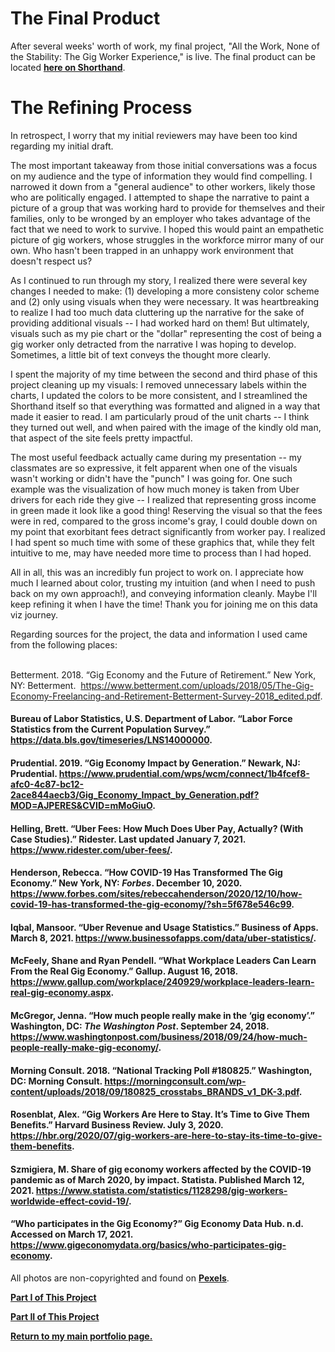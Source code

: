 # The Final Product
<p>After several weeks' worth of work, my final project, "All the Work, None of the Stability: The Gig Worker Experience," is live. The final product can be located <a href="https://carnegiemellon.shorthandstories.com/all-the-work-none-of-the-stability-/index.html"><strong>here on Shorthand</strong></a>.&nbsp;</p>

# The Refining Process
<p>In retrospect, I worry that my initial reviewers may have been too kind regarding my initial draft.&nbsp;</p>
<p>The most important takeaway from those initial conversations was a focus on my audience and the type of information they would find compelling. I narrowed it down from a "general audience" to other workers, likely those who are politically engaged. I attempted to shape the narrative to paint a picture of a group that was working hard to provide for themselves and their families, only to be wronged by an employer who takes advantage of the fact that we need to work to survive. I hoped this would paint an empathetic picture of gig workers, whose struggles in the workforce mirror many of our own. Who hasn't been trapped in an unhappy work environment that doesn't respect us?&nbsp;</p>
<p>As I continued to run through my story, I realized there were several key changes I needed to make: (1) developing a more consisteny color scheme and (2) only using visuals when they were necessary. It was heartbreaking to realize I had too much data cluttering up the narrative for the sake of providing additional visuals -- I had worked hard on them! But ultimately, visuals such as my pie chart or the "dollar" representing the cost of being a gig worker only detracted from the narrative I was hoping to develop. Sometimes, a little bit of text conveys the thought more clearly.&nbsp;</p>
<p>I spent the majority of my time between the second and third phase of this project cleaning up my visuals: I removed unnecessary labels within the charts, I updated the colors to be more consistent, and I streamlined the Shorthand itself so that everything was formatted and aligned in a way that made it easier to read. I am particularly proud of the unit charts -- I think they turned out well, and when paired with the image of the kindly old man, that aspect of the site feels pretty impactful.&nbsp;</p>
<p>The most useful feedback actually came during my presentation -- my classmates are so expressive, it felt apparent when one of the visuals wasn't working or didn't have the "punch" I was going for. One such example was the visualization of how much money is taken from Uber drivers for each ride they give -- I realized that representing gross income in green made it look like a good thing! Reserving the visual so that the fees were in red, compared to the gross income's gray, I could double down on my point that exorbitant fees detract significantly from worker pay. I realized I had spent so much time with some of these graphics that, while they felt intuitive to me, may have needed more time to process than I had hoped.&nbsp;</p>
<p>All in all, this was an incredibly fun project to work on. I appreciate how much I learned about color, trusting my intuition (and when I need to push back on my own approach!), and conveying information cleanly. Maybe I'll keep refining it when I have the time! Thank you for joining me on this data viz journey.&nbsp;</p>
<p>Regarding sources for the project, the data and information I used came from the following places:<br /><br /></p>
<p>Betterment. 2018. &ldquo;Gig Economy and the Future of Retirement.&rdquo; New York, NY: Betterment. &nbsp;<a href="https://www.betterment.com/uploads/2018/05/The-Gig-Economy-Freelancing-and-Retirement-Betterment-Survey-2018_edited.pdf">https://www.betterment.com/uploads/2018/05/The-Gig-Economy-Freelancing-and-Retirement-Betterment-Survey-2018_edited.pdf</a>.</p>
<h4>Bureau of Labor Statistics, U.S. Department of Labor. &ldquo;Labor Force Statistics from the Current Population Survey.&rdquo; <a href="https://data.bls.gov/timeseries/LNS14000000">https://data.bls.gov/timeseries/LNS14000000</a>.</h4>
<h4>Prudential. 2019. &ldquo;Gig Economy Impact by Generation.&rdquo; Newark, NJ: Prudential. <a href="https://www.prudential.com/wps/wcm/connect/1b4fcef8-afc0-4c87-bc12-2ace844aecb3/Gig_Economy_Impact_by_Generation.pdf?MOD=AJPERES&amp;CVID=mMoGiuO">https://www.prudential.com/wps/wcm/connect/1b4fcef8-afc0-4c87-bc12-2ace844aecb3/Gig_Economy_Impact_by_Generation.pdf?MOD=AJPERES&amp;CVID=mMoGiuO</a>.</h4>
<h4>Helling, Brett. &ldquo;Uber Fees: How Much Does Uber Pay, Actually? (With Case Studies).&rdquo; Ridester. Last updated January 7, 2021. <a href="https://www.ridester.com/uber-fees/">https://www.ridester.com/uber-fees/</a>.</h4>
<h4>Henderson, Rebecca. &ldquo;How COVID-19 Has Transformed The Gig Economy.&rdquo; New York, NY: <em>Forbes</em>. December 10, 2020. <a href="https://www.forbes.com/sites/rebeccahenderson/2020/12/10/how-covid-19-has-transformed-the-gig-economy/?sh=5f678e546c99">https://www.forbes.com/sites/rebeccahenderson/2020/12/10/how-covid-19-has-transformed-the-gig-economy/?sh=5f678e546c99</a>.</h4>
<h4>Iqbal, Mansoor. &ldquo;Uber Revenue and Usage Statistics.&rdquo; Business of Apps. March 8, 2021. <a href="https://www.businessofapps.com/data/uber-statistics/">https://www.businessofapps.com/data/uber-statistics/</a>.</h4>
<h4>McFeely, Shane and Ryan Pendell. &ldquo;What Workplace Leaders Can Learn From the Real Gig Economy.&rdquo; Gallup. August 16, 2018. <a href="https://www.gallup.com/workplace/240929/workplace-leaders-learn-real-gig-economy.aspx">https://www.gallup.com/workplace/240929/workplace-leaders-learn-real-gig-economy.aspx</a>.</h4>
<h4>McGregor, Jenna. &ldquo;How much people really make in the &lsquo;gig economy&rsquo;.&rdquo; Washington, DC: <em>The Washington Post</em>. September 24, 2018. <a href="https://www.washingtonpost.com/business/2018/09/24/how-much-people-really-make-gig-economy/">https://www.washingtonpost.com/business/2018/09/24/how-much-people-really-make-gig-economy/</a>.</h4>
<h4>Morning Consult. 2018. &ldquo;National Tracking Poll #180825.&rdquo; Washington, DC: Morning Consult. <a href="https://morningconsult.com/wp-content/uploads/2018/09/180825_crosstabs_BRANDS_v1_DK-3.pdf">https://morningconsult.com/wp-content/uploads/2018/09/180825_crosstabs_BRANDS_v1_DK-3.pdf</a>.</h4>
<h4>Rosenblat, Alex. &ldquo;Gig Workers Are Here to Stay. It&rsquo;s Time to Give Them Benefits.&rdquo; Harvard Business Review. July 3, 2020. <a href="https://hbr.org/2020/07/gig-workers-are-here-to-stay-its-time-to-give-them-benefits">https://hbr.org/2020/07/gig-workers-are-here-to-stay-its-time-to-give-them-benefits</a>.</h4>
<h4>Szmigiera, M. Share of gig economy workers affected by the COVID-19 pandemic as of March 2020, by impact. Statista. Published March 12, 2021. <a href="https://www.statista.com/statistics/1128298/gig-workers-worldwide-effect-covid-19/">https://www.statista.com/statistics/1128298/gig-workers-worldwide-effect-covid-19/</a>.</h4>
<h4>&ldquo;Who participates in the Gig Economy?&rdquo; Gig Economy Data Hub. n.d. Accessed on March 17, 2021. <a href="https://www.gigeconomydata.org/basics/who-participates-gig-economy">https://www.gigeconomydata.org/basics/who-participates-gig-economy</a>.</h4>
<p>All photos are non-copyrighted and found on <a href="https://www.pexels.com/"><strong>Pexels</strong></a>.&nbsp;</p>

<a href="https://nannunz.github.io/annunziata-portfolio/final_project_part_1.html"><b>Part I of This Project</b></a>

<a href="https://nannunz.github.io/annunziata-portfolio/final_project_part_2.html"><b>Part II of This Project</b></a>

<a href="https://nannunz.github.io/annunziata-portfolio"><b>Return to my main portfolio page.</b></a>
